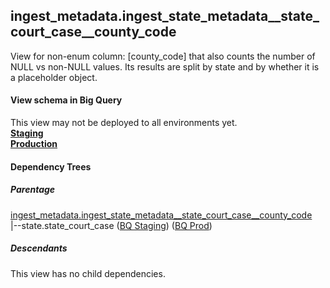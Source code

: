 ## ingest_metadata.ingest_state_metadata__state_court_case__county_code
View for non-enum column: [county_code]
 that also counts the number of NULL vs non-NULL values. Its results are split by state
 and by whether it is a placeholder object.

#### View schema in Big Query
This view may not be deployed to all environments yet.<br/>
[**Staging**](https://console.cloud.google.com/bigquery?pli=1&p=recidiviz-staging&page=table&project=recidiviz-staging&d=ingest_metadata&t=ingest_state_metadata__state_court_case__county_code)
<br/>
[**Production**](https://console.cloud.google.com/bigquery?pli=1&p=recidiviz-123&page=table&project=recidiviz-123&d=ingest_metadata&t=ingest_state_metadata__state_court_case__county_code)
<br/>

#### Dependency Trees

##### Parentage
[ingest_metadata.ingest_state_metadata\__state_court_case\__county_code](../ingest_metadata/ingest_state_metadata__state_court_case__county_code.md) <br/>
|--state.state_court_case ([BQ Staging](https://console.cloud.google.com/bigquery?pli=1&p=recidiviz-staging&page=table&project=recidiviz-staging&d=state&t=state_court_case)) ([BQ Prod](https://console.cloud.google.com/bigquery?pli=1&p=recidiviz-123&page=table&project=recidiviz-123&d=state&t=state_court_case)) <br/>


##### Descendants
This view has no child dependencies.
